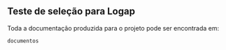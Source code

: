 ## Teste de seleção para Logap

Toda a documentação produzida para o projeto pode ser encontrada em:

    documentos

